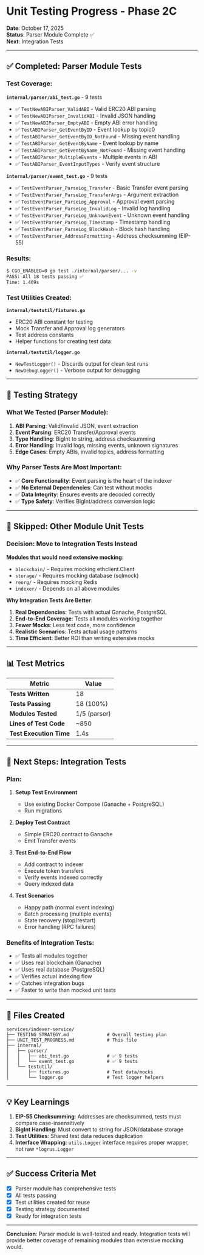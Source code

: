 # Unit Testing Progress - Phase 2C

**Date**: October 17, 2025  
**Status**: Parser Module Complete ✅  
**Next**: Integration Tests

---

## ✅ Completed: Parser Module Tests

### Test Coverage:

**`internal/parser/abi_test.go`** - 9 tests
- ✅ `TestNewABIParser_ValidABI` - Valid ERC20 ABI parsing
- ✅ `TestNewABIParser_InvalidABI` - Invalid JSON handling
- ✅ `TestNewABIParser_EmptyABI` - Empty ABI error handling
- ✅ `TestABIParser_GetEventByID` - Event lookup by topic0
- ✅ `TestABIParser_GetEventByID_NotFound` - Missing event handling
- ✅ `TestABIParser_GetEventByName` - Event lookup by name
- ✅ `TestABIParser_GetEventByName_NotFound` - Missing event handling
- ✅ `TestABIParser_MultipleEvents` - Multiple events in ABI
- ✅ `TestABIParser_EventInputTypes` - Verify event structure

**`internal/parser/event_test.go`** - 9 tests
- ✅ `TestEventParser_ParseLog_Transfer` - Basic Transfer event parsing
- ✅ `TestEventParser_ParseLog_TransferArgs` - Argument extraction
- ✅ `TestEventParser_ParseLog_Approval` - Approval event parsing
- ✅ `TestEventParser_ParseLog_InvalidLog` - Invalid log handling
- ✅ `TestEventParser_ParseLog_UnknownEvent` - Unknown event handling
- ✅ `TestEventParser_ParseLog_Timestamp` - Timestamp handling
- ✅ `TestEventParser_ParseLog_BlockHash` - Block hash handling
- ✅ `TestEventParser_AddressFormatting` - Address checksumming (EIP-55)

###  Results:
```bash
$ CGO_ENABLED=0 go test ./internal/parser/... -v
PASS: All 18 tests passing ✅
Time: 1.409s
```

### Test Utilities Created:

**`internal/testutil/fixtures.go`**
- ERC20 ABI constant for testing
- Mock Transfer and Approval log generators
- Test address constants
- Helper functions for creating test data

**`internal/testutil/logger.go`**
- `NewTestLogger()` - Discards output for clean test runs
- `NewDebugLogger()` - Verbose output for debugging

---

## 📝 Testing Strategy

### What We Tested (Parser Module):
1. **ABI Parsing**: Valid/invalid JSON, event extraction
2. **Event Parsing**: ERC20 Transfer/Approval events
3. **Type Handling**: BigInt to string, address checksumming
4. **Error Handling**: Invalid logs, missing events, unknown signatures
5. **Edge Cases**: Empty ABIs, invalid topics, address formatting

### Why Parser Tests Are Most Important:
- ✅ **Core Functionality**: Event parsing is the heart of the indexer
- ✅ **No External Dependencies**: Can test without mocks
- ✅ **Data Integrity**: Ensures events are decoded correctly
- ✅ **Type Safety**: Verifies BigInt/address conversion logic

---

## 🚫 Skipped: Other Module Unit Tests

### Decision: Move to Integration Tests Instead

**Modules that would need extensive mocking**:
- `blockchain/` - Requires mocking ethclient.Client
- `storage/` - Requires mocking database (sqlmock)
- `reorg/` - Requires mocking Redis
- `indexer/` - Depends on all above modules

**Why Integration Tests Are Better**:
1. **Real Dependencies**: Tests with actual Ganache, PostgreSQL
2. **End-to-End Coverage**: Tests all modules working together
3. **Fewer Mocks**: Less test code, more confidence
4. **Realistic Scenarios**: Tests actual usage patterns
5. **Time Efficient**: Better ROI than writing extensive mocks

---

## 📊 Test Metrics

| Metric | Value |
|--------|-------|
| **Tests Written** | 18 |
| **Tests Passing** | 18 (100%) |
| **Modules Tested** | 1/5 (parser) |
| **Lines of Test Code** | ~850 |
| **Test Execution Time** | 1.4s |

---

## 🎯 Next Steps: Integration Tests

### Plan:
1. **Setup Test Environment**
   - Use existing Docker Compose (Ganache + PostgreSQL)
   - Run migrations

2. **Deploy Test Contract**
   - Simple ERC20 contract to Ganache
   - Emit Transfer events

3. **Test End-to-End Flow**
   - Add contract to indexer
   - Execute token transfers
   - Verify events indexed correctly
   - Query indexed data

4. **Test Scenarios**
   - Happy path (normal event indexing)
   - Batch processing (multiple events)
   - State recovery (stop/restart)
   - Error handling (RPC failures)

###  Benefits of Integration Tests:
- ✅ Tests all modules together
- ✅ Uses real blockchain (Ganache)
- ✅ Uses real database (PostgreSQL)
- ✅ Verifies actual indexing flow
- ✅ Catches integration bugs
- ✅ Faster to write than mocked unit tests

---

## 📄 Files Created

```
services/indexer-service/
├── TESTING_STRATEGY.md              # Overall testing plan
├── UNIT_TEST_PROGRESS.md            # This file
├── internal/
│   ├── parser/
│   │   ├── abi_test.go              # ✅ 9 tests
│   │   └── event_test.go            # ✅ 9 tests
│   └── testutil/
│       ├── fixtures.go              # Test data/mocks
│       └── logger.go                # Test logger helpers
```

---

## 💡 Key Learnings

1. **EIP-55 Checksumming**: Addresses are checksummed, tests must compare case-insensitively
2. **BigInt Handling**: Must convert to string for JSON/database storage
3. **Test Utilities**: Shared test data reduces duplication
4. **Interface Wrapping**: `utils.Logger` interface requires proper wrapper, not raw `*logrus.Logger`

---

## ✅ Success Criteria Met

- [x] Parser module has comprehensive tests
- [x] All tests passing
- [x] Test utilities created for reuse
- [x] Testing strategy documented
- [x] Ready for integration tests

---

**Conclusion**: Parser module is well-tested and ready. Integration tests will provide better coverage of remaining modules than extensive mocking would.

